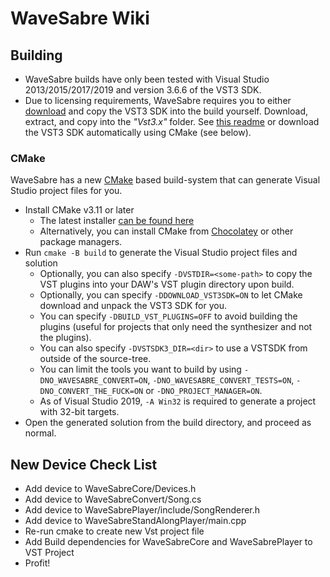 # WaveSabre Wiki

## Building

- WaveSabre builds have only been tested with Visual Studio 2013/2015/2017/2019 and version 3.6.6 of the VST3 SDK.
- Due to licensing requirements, WaveSabre requires you to either [download](https://web.archive.org/web/20200502121517/https://www.steinberg.net/sdk_downloads/vstsdk366_27_06_2016_build_61.zip) and copy the VST3 SDK into the build yourself. Download, extract, and copy into the *"Vst3.x"* folder. See [this readme](https://github.com/logicomacorp/WaveSabre/blob/master/Vst3.x/README) or download the VST3 SDK automatically using CMake (see below).

### CMake

WaveSabre has a new [CMake](https://cmake.org/) based build-system that can generate Visual Studio project files for you.

- Install CMake v3.11 or later
  - The latest installer [can be found here](https://cmake.org/download/#latestbinary)
  - Alternatively, you can install CMake from [Chocolatey](https://chocolatey.org/) or other package managers.
- Run `cmake -B build` to generate the Visual Studio project files and solution
  - Optionally, you can also specify `-DVSTDIR=<some-path>` to copy the VST plugins into your DAW's VST plugin directory upon build.
  - Optionally, you can specify `-DDOWNLOAD_VST3SDK=ON` to let CMake download and unpack the VST3 SDK for you.
  - You can specify `-DBUILD_VST_PLUGINS=OFF` to avoid building the plugins (useful for projects that only need the synthesizer and not the plugins).
  - You can also specify `-DVSTSDK3_DIR=<dir>` to use a VSTSDK from outside of the source-tree.
  - You can limit the tools you want to build by using `-DNO_WAVESABRE_CONVERT=ON`, `-DNO_WAVESABRE_CONVERT_TESTS=ON`, `-DNO_CONVERT_THE_FUCK=ON` or `-DNO_PROJECT_MANAGER=ON`.
  - As of Visual Studio 2019, `-A Win32` is required to generate a project with 32-bit targets.
- Open the generated solution from the build directory, and proceed as normal.

## New Device Check List

- Add device to WaveSabreCore/Devices.h
- Add device to WaveSabreConvert/Song.cs
- Add device to WaveSabrePlayer/include/SongRenderer.h
- Add device to WaveSabreStandAlongPlayer/main.cpp
- Re-run cmake to create new Vst project file
- Add Build dependencies for WaveSabreCore and WaveSabrePlayer to VST Project
- Profit!
